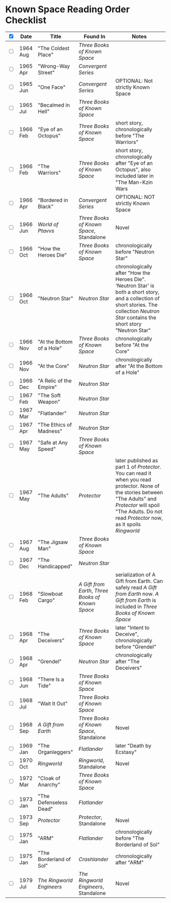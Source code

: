 # Known Space Reading Order Checklist

| <input type="checkbox" checked></input> | Date | Title | Found In                    | Notes |
|-----|----|------|----------|-------|
| <input type="checkbox"></input> | 1964 Aug | "The Coldest Place" | *Three Books of Known Space* |       |
| <input type="checkbox"></input> | 1965 Apr  | "Wrong-Way Street"  | *Convergent Series* |       |
| <input type="checkbox"></input> | 1965 Jun   | "One Face"          | *Convergent Series* | OPTIONAL: Not strictly Known Space |
| <input type="checkbox"></input> | 1965 Jul | "Becalmed in Hell" | *Three Books of Known Space* |  |
| <input type="checkbox"></input> | 1966 Feb | "Eye of an Octopus" | *Three Books of Known Space* | short story, chronologically before "The Warriors" |
| <input type="checkbox"></input> | 1966 Feb | "The Warriors" | *Three Books of Known Space* | short story, chronologically after "Eye of an Octopus", also included later in "The Man-Kzin Wars |
| <input type="checkbox"></input> | 1966 Apr | “Bordered in Black” | *Convergent Series* | OPTIONAL: NOT strictly Known Space |
| <input type="checkbox"></input> | 1966 Jun | *World of Ptavvs* | *Three Books of Known Space*, Standalone | Novel |
| <input type="checkbox"></input> | 1966 Oct | "How the Heroes Die" | *Three Books of Known Space* | chronologically before "Neutron Star" |
| <input type="checkbox"></input> | 1966 Oct | "Neutron Star" | *Neutron Star* | chronologically after "How the Heroes Die". 'Neutron Star' is both a short story, and a collection of short stories. The collection *Neutron Star* contains the short story "Neutron Star" |
| <input type="checkbox"></input> | 1966 Nov | "At the Bottom of a Hole" | *Three Books of Known Space* | chronologically before "At the Core" |
| <input type="checkbox"></input> | 1966 Nov | "At the Core" | *Neutron Star* | chronologically after "At the Bottom of a Hole" |
| <input type="checkbox"></input> | 1966 Dec | "A Relic of the Empire" | *Neutron Star* |  |
| <input type="checkbox"></input> | 1967 Feb | "The Soft Weapon" | *Neutron Star* |  |
| <input type="checkbox"></input> | 1967 Mar | "Flatlander" | *Neutron Star* |  |
| <input type="checkbox"></input> | 1967 Apr | "The Ethics of Madness" | *Neutron Star* |  |
| <input type="checkbox"></input> | 1967 May | "Safe at Any Speed" | *Three Books of Known Space* | |  |
| <input type="checkbox"></input> | 1967 May | "The Adults" | *Protector* | later published as part 1 of *Protector*. You can read it when you read protector. None of the stories between "The Adults" and *Protector* will spoil "The Adults. Do not read *Protector* now, as it spoils *Ringworld* |
| <input type="checkbox"></input> | 1967 Aug | "The Jigsaw Man" | *Three Books of Known Space* |  |
| <input type="checkbox"></input> | 1967 Dec | "The Handicapped" | *Neutron Star* |  |
| <input type="checkbox"></input> | 1968 Feb | "Slowboat Cargo" | *A Gift from Earth*, *Three Books of Known Space* | serialization of A Gift from Earth. Can safely read *A Gift from Earth* now. *A Gift from Earth* is included in *Three Books of Known Space* |
| <input type="checkbox"></input> | 1968 Apr | "The Deceivers" | *Three Books of Known Space* | later "Intent to Deceive", chronologically before "Grendel" |
| <input type="checkbox"></input> | 1968 Apr | "Grendel" | *Neutron Star* | chronologically after "The Deceivers" |
| <input type="checkbox"></input> | 1968 Jun | "There Is a Tide" | *Three Books of Known Space* |  |
| <input type="checkbox"></input> | 1968 Jul | "Wait It Out" | *Three Books of Known Space* |  |
| <input type="checkbox"></input> | 1968 Sep | *A Gift from Earth* | *Three Books of Known Space*, Standalone | Novel |
| <input type="checkbox"></input> | 1969 Jan | "The Organleggers" | *Flatlander* | later "Death by Ecstasy" |
| <input type="checkbox"></input> | 1970 Oct | *Ringworld* | *Ringworld*, Standalone | Novel |
| <input type="checkbox"></input> | 1972 Mar | "Cloak of Anarchy" | *Three Books of Known Space* |  |
| <input type="checkbox"></input> | 1973 Jan | "The Defenseless Dead" | *Flatlander* |  |
| <input type="checkbox"></input> | 1973 Sep | *Protector* | *Protector*, Standalone | Novel |
| <input type="checkbox"></input> | 1975 Jan | "ARM" | *Flatlander* | chronologically before "The Borderland of Sol" |
| <input type="checkbox"></input> | 1975 Jan | "The Borderland of Sol" | *Crashlander* | chronologically after "ARM" |
| <input type="checkbox"></input> | 1979 Jul | *The Ringworld Engineers* | *The Ringworld Engineers*, Standalone | Novel |
